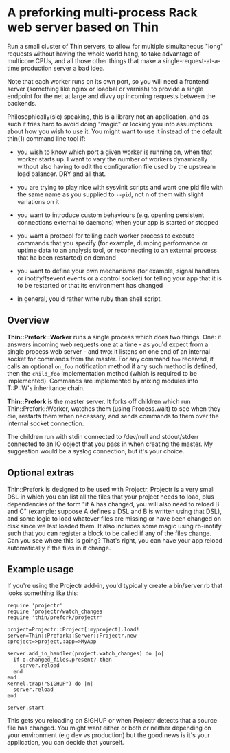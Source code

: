 # A preforking multi-process Rack web server based on Thin

Run a small cluster of Thin servers, to allow for multiple
simultaneous "long" requests without having the whole world hang, to
take advantage of multicore CPUs, and all those other things that make
a single-request-at-a-time production server a bad idea.

Note that each worker runs on its own port, so you will need a
frontend server (something like nginx or loadbal or varnish) to
provide a single endpoint for the net at large and divvy up incoming
requests between the backends.

Philosophically(sic) speaking, this is a library not an application,
and as such it tries hard to avoid doing "magic" or locking you into
assumptions about how you wish to use it.  You might want to use it
instead of the default thin(1) command line tool if:

* you wish to know which port a given worker is running on, when that
  worker starts up.  I want to vary the number of workers dynamically
  without also having to edit the configuration file used by the
  upstream load balancer.  DRY and all that.

* you are trying to play nice with sysvinit scripts and want one pid
  file with the same name as you supplied to `--pid`, not n of them
  with slight variations on it

* you want to introduce custom behaviours (e.g. opening persistent
  connections external to daemons) when your app is started or stopped

* you want a protocol for telling each worker process to execute
  commands that you specify (for example, dumping performance or
  uptime data to an analysis tool, or reconnecting to an external process
  that ha been restarted) on demand

* you want to define your own mechanisms (for example, signal handlers
  or inotify/fsevent events or a control socket) for telling your
  app that it is to be restarted or that its environment has changed

* in general, you'd rather write ruby than shell script.

## Overview

**Thin::Prefork::Worker** runs a single process which does two things.
One: it answers incoming web requests one at a time - as you'd expect
from a single process web server - and two: it listens on one end of
an internal socket for commands from the master.  For any command
`foo` received, it calls an optional `on_foo` notification method if
any such method is defined, then the `child_foo` implementation method
(which is required to be implemented).  Commands are implemented by
mixing modules into T::P::W's inheritance chain.

**Thin::Prefork** is the master server.  It forks off children which
run Thin::Prefork::Worker, watches them (using Process.wait) to see
when they die, restarts them when necessary, and sends commands to
them over the internal socket connection.

The children run with stdin connected to /dev/null and stdout/stderr
connected to an IO object that you pass in when creating the master.
My suggestion would be a syslog connection, but it's your choice.


## Optional extras

Thin::Prefork is designed to be used with Projectr.  Projectr is a
very small DSL in which you can list all the files that your project
needs to load, plus dependencies of the form "if A has changed, you
will also need to reload B and C" (example: suppose A defines a DSL
and B is written using that DSL), and some logic to load whatever
files are missing or have been changed on disk since we last loaded
them.  It also includes some magic using rb-inotify such that you can
register a block to be called if any of the files change.  Can you see
where this is going?  That's right, you can have your app reload
automatically if the files in it change.


## Example usage

If you're using the Projectr add-in, you'd typically create a bin/server.rb 
that looks something like this:

    require 'projectr'
    require 'projectr/watch_changes'
    require 'thin/prefork/projectr'

    project=Projectr::Project[:myproject].load!
    server=Thin::Prefork::Server::Projectr.new :project=>project,:app=>MyApp

    server.add_io_handler(project.watch_changes) do |o|
      if o.changed_files.present? then
        server.reload
      end
    end
    Kernel.trap("SIGHUP") do |n|
      server.reload
    end

    server.start

This gets you reloading on SIGHUP or when Projectr detects that a
source file has changed.  You might want either or both or neither
depending on your environment (e.g dev vs production) but the good news
is it's your application, you can decide that yourself.

